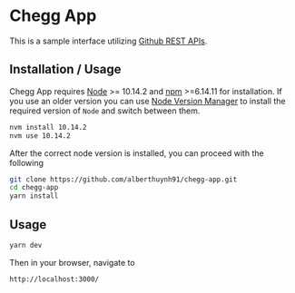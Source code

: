 # Chegg App

This is a sample interface utilizing [Github REST APIs](https://docs.github.com/en/rest/reference/repos).

## Installation / Usage


Chegg App requires [Node](https://nodejs.org/en/) >= 10.14.2 and [npm](https://www.npmjs.com/) >=6.14.11 for installation. If you use an older version you can use [Node Version Manager](https://github.com/creationix/nvm) to install the required version of `Node` and switch between them.

```sh
nvm install 10.14.2
nvm use 10.14.2
```

After the correct node version is installed, you can proceed with the following

```sh
git clone https://github.com/alberthuynh91/chegg-app.git
cd chegg-app
yarn install
```


## Usage
```sh
yarn dev
```

Then in your browser, navigate to
```sh
http://localhost:3000/
```

